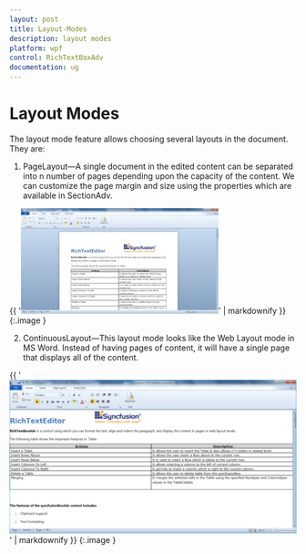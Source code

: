 ```yaml
---
layout: post
title: Layout-Modes
description: layout modes
platform: wpf
control: RichTextBoxAdv
documentation: ug
---
```


# Layout Modes

The layout mode feature allows choosing several layouts in the document. They are:

1. PageLayout—A single document in the edited content can be separated into n number of pages depending upon the capacity of the content. We can customize the page margin and size using the properties which are available in SectionAdv.



{{ '![](Layout-Modes_images/Layout-Modes_img1.jpeg)' | markdownify }}
{:.image }




2. ContinuousLayout—This layout mode looks like the Web Layout mode in MS Word. Instead of having pages of content, it will have a single page that displays all of the content.



{{ '![](Layout-Modes_images/Layout-Modes_img2.png)' | markdownify }}
{:.image }


